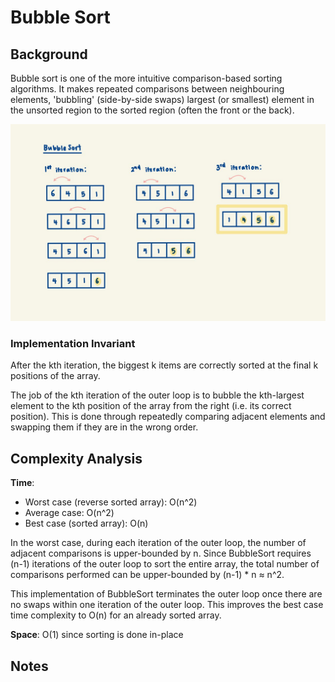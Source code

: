 # Bubble Sort

## Background

Bubble sort is one of the more intuitive comparison-based sorting algorithms.
It makes repeated comparisons between neighbouring elements, 'bubbling' (side-by-side swaps)
largest (or smallest) element in the unsorted region to the sorted region (often the front or the back).

![bubble sort img](../../../../../../docs/assets/images/BubbleSort.jpeg)

### Implementation Invariant
After the kth iteration, the biggest k items are correctly sorted at the final k positions of the array. 

The job of the kth iteration of the outer loop is to bubble the kth-largest element to the kth position of the array 
from the right (i.e. its correct position). 
This is done through repeatedly comparing adjacent elements and swapping them if they are in the wrong order.

## Complexity Analysis

**Time**:

- Worst case (reverse sorted array): O(n^2)
- Average case: O(n^2)
- Best case (sorted array): O(n)

In the worst case, during each iteration of the outer loop, the number of adjacent comparisons is upper-bounded
by n. Since BubbleSort requires (n-1) iterations of the outer loop to sort the entire array, the total number
of comparisons performed can be upper-bounded by (n-1) * n ≈ n^2.

This implementation of BubbleSort terminates the outer loop once there are no swaps within one iteration of the
outer loop. This improves the best case time complexity to O(n) for an already sorted array.

**Space**: O(1) since sorting is done in-place

## Notes